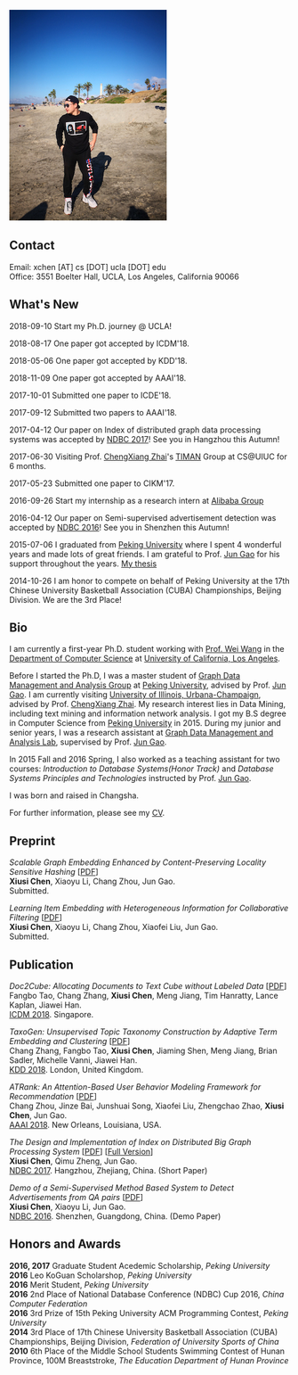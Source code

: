 ![Octocat](images/IMG_1847.JPG)
<!-- ![Branching](images/IMG_1847.JPG) -->

## Contact
Email: xchen [AT] cs [DOT] ucla [DOT] edu    
Office: 3551 Boelter Hall, UCLA, Los Angeles, California 90066    

## What's New
2018-09-10 Start my Ph.D. journey @ UCLA!

2018-08-17 One paper got accepted by ICDM'18.

2018-05-06 One paper got accepted by KDD'18.

2018-11-09 One paper got accepted by AAAI'18.

2017-10-01 Submitted one paper to ICDE'18.

2017-09-12 Submitted two papers to AAAI'18.

2017-04-12 Our paper on Index of distributed graph data processing systems was accepted by [NDBC 2017](http://www.cs.zju.edu.cn/ndbc2017/)! See you in Hangzhou this Autumn!

2017-06-30 Visiting Prof. [ChengXiang Zhai](http://czhai.cs.illinois.edu/)'s [TIMAN](http://sifaka.cs.uiuc.edu/ir/index.html) Group at CS@UIUC for 6 months.

2017-05-23 Submitted one paper to CIKM'17.

2016-09-26 Start my internship as a research intern at [Alibaba Group](http://www.alibabagroup.com/en/global/home)

2016-04-12 Our paper on Semi-supervised advertisement detection was accepted by [NDBC 2016](http://csse.szu.edu.cn/ndbc2016/index.shtml)! See you in Shenzhen this Autumn!

2015-07-06 I graduated from [Peking University](http://www.pku.edu.cn/) where I spent 4 wonderful years and made lots of great friends. I am grateful to Prof. [Jun Gao]() for his support throughout the years. [My thesis](papers/thesis.pdf)

2014-10-26 I am honor to compete on behalf of Peking University at the 17th Chinese University Basketball Association (CUBA) Championships, Beijing Division. We are the 3rd Place!

## Bio
I am currently a first-year Ph.D. student working with [Prof. Wei Wang](http://web.cs.ucla.edu/~weiwang/) in the [Department of Computer Science](https://www.cs.ucla.edu/) at  [University of California, Los Angeles](http://www.ucla.edu/). 

Before I started the Ph.D, I was a master student of [Graph Data Management and Analysis Group]() at [Peking University](www.pku.edu.cn), advised by Prof. [Jun Gao](http://eecs.pku.edu.cn/teaching/inservice/search/Detail/?ID=1817). I am currently visiting [University of Illinois, Urbana-Champaign](http://www.cs.uiuc.edu/), advised by Prof. [ChengXiang Zhai](http://czhai.cs.illinois.edu/). My research interest lies in Data Mining, including text mining and information network analysis. I got my B.S degree in Computer Science from [Peking University](http://www.pku.edu.cn/) in 2015. During my junior and senior years, I was a research assistant at [Graph Data Management and Analysis Lab](http://0-1-2-3-all.com:5000/), supervised by Prof. [Jun Gao](http://eecs.pku.edu.cn/teaching/inservice/search/Detail/?ID=1817).

In 2015 Fall and 2016 Spring, I also worked as a teaching assistant for two courses: _Introduction to Database Systems(Honor Track)_ and _Database Systems Principles and Technologies_ instructed by Prof. [Jun Gao](http://eecs.pku.edu.cn/teaching/inservice/search/Detail/?ID=1817).

I was born and raised in Changsha.

For further information, please see my [CV](CV.pdf).

## Preprint
_Scalable Graph Embedding Enhanced by Content-Preserving Locality Sensitive Hashing_ [[PDF](papers/aaai18.pdf)]    
**Xiusi Chen**, Xiaoyu Li, Chang Zhou, Jun Gao.    
Submitted.

_Learning Item Embedding with Heterogeneous Information for Collaborative Filtering_ [[PDF](papers/icde18.pdf)]    
**Xiusi Chen**, Xiaoyu Li, Chang Zhou, Xiaofei Liu, Jun Gao.    
Submitted.



## Publication
_Doc2Cube: Allocating Documents to Text Cube without Labeled Data_ [[PDF](http://chaozhang.org/papers/icdm18.pdf)]    
Fangbo Tao, Chang Zhang, **Xiusi Chen**, Meng Jiang, Tim Hanratty, Lance Kaplan, Jiawei Han.    
[ICDM 2018](http://icdm2018.org/). Singapore.


_TaxoGen: Unsupervised Topic Taxonomy Construction by Adaptive Term Embedding and Clustering_ [[PDF](http://delivery.acm.org/10.1145/3230000/3220064/p2701-zhang.pdf?ip=131.179.49.186&id=3220064&acc=ACTIVE%20SERVICE&key=CA367851C7E3CE77%2E79535EF926D6BC05%2E4D4702B0C3E38B35%2E4D4702B0C3E38B35&__acm__=1543628672_ac235d30fba1750ceaae158e46248e19)]    
Chang Zhang, Fangbo Tao, **Xiusi Chen**, Jiaming Shen, Meng Jiang, Brian Sadler, Michelle Vanni, Jiawei Han.    
[KDD 2018](https://www.kdd.org/kdd2018/). London, United Kingdom.

_ATRank: An Attention-Based User Behavior Modeling Framework for Recommendation_ [[PDF](papers/aaai18_zhou.pdf)]    
Chang Zhou, Jinze Bai, Junshuai Song, Xiaofei Liu, Zhengchao Zhao, **Xiusi Chen**, Jun Gao.    
[AAAI 2018](https://aaai.org/Conferences/AAAI-18/). New Orleans, Louisiana, USA.

_The Design and Implementation of Index on Distributed Big Graph Processing System_ [[PDF](papers/ndbc17short.pdf)] [[Full Version](papers/ndbc17.pdf)]    
**Xiusi Chen**, Qimu Zheng, Jun Gao.    
[NDBC 2017](http://www.cs.zju.edu.cn/ndbc2017/index.html). Hangzhou, Zhejiang, China. (Short Paper)

_Demo of a Semi-Supervised Method Based System to Detect Advertisements from QA pairs_ [[PDF](papers/ndbc16.pdf)]    
**Xiusi Chen**, Xiaoyu Li, Jun Gao.    
[NDBC 2016](http://csse.szu.edu.cn/ndbc2016/index.shtml). Shenzhen, Guangdong, China. (Demo Paper)

## Honors and Awards
**2016, 2017**  Graduate Student Acedemic Scholarship, _Peking University_     
**2016**  Leo KoGuan Scholarshop, _Peking University_    
**2016**  Merit Student, _Peking University_     
**2016**  2nd Place of National Database Conference (NDBC) Cup 2016, _China Computer Federation_    
**2016**  3rd Prize of 15th Peking University ACM Programming Contest, _Peking University_    
**2014**  3rd Place of 17th Chinese University Basketball Association (CUBA) Championships, Beijing Division, _Federation of University Sports of China_   
**2010**  6th Place of the Middle School Students Swimming Contest of Hunan Province, 100M Breaststroke, _The Education Department of Hunan Province_    
